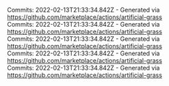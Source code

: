 Commits: 2022-02-13T21:33:34.842Z - Generated via https://github.com/marketplace/actions/artificial-grass
<br>
Commits: 2022-02-13T21:33:34.842Z - Generated via https://github.com/marketplace/actions/artificial-grass
<br>
Commits: 2022-02-13T21:33:34.842Z - Generated via https://github.com/marketplace/actions/artificial-grass
<br>
Commits: 2022-02-13T21:33:34.842Z - Generated via https://github.com/marketplace/actions/artificial-grass
<br>
Commits: 2022-02-13T21:33:34.842Z - Generated via https://github.com/marketplace/actions/artificial-grass
<br>
